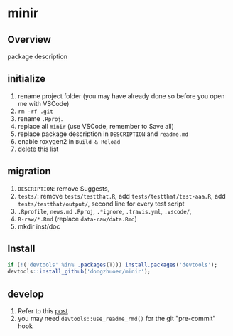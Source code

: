 # minir

## Overview

package description



## initialize

1. rename project folder (you may have already done so before you open me with VSCode)
1. `rm -rf .git`
1. rename `.Rproj`.
1. replace all `minir` (use VSCode, remember to Save all)
1. replace package description in `DESCRIPTION` and `readme.md`
1. enable roxygen2 in `Build & Reload` 
1. delete this list

## migration

1. `DESCRIPTION`: remove Suggests, 
1. `tests/`: remove `tests/testthat.R`, add `tests/testthat/test-aaa.R`, add `tests/testthat/output/`, second line for every test script
1. `.Rprofile`, `news.md` `.Rproj`, `.*ignore`, `.travis.yml`, `.vscode/`, 
1. `R-raw/*.Rmd` (replace `data-raw/data.Rmd`)
1. mkdir inst/doc

## Install

```r
if (!('devtools' %in% .packages(T))) install.packages('devtools');
devtools::install_github('dongzhuoer/minir');
```

## develop

1. Refer to this [post](https://dongzhuoer.github.io/_redirects/develop-upon-my-r-package.html)
1. you may need `devtools::use_readme_rmd()` for the git "pre-commit" hook

